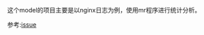 这个model的项目主要是以nginx日志为例，使用mr程序进行统计分析。


参考:[issue](https://github.com/yunzhangfang-di/Bigdata/issues/2)